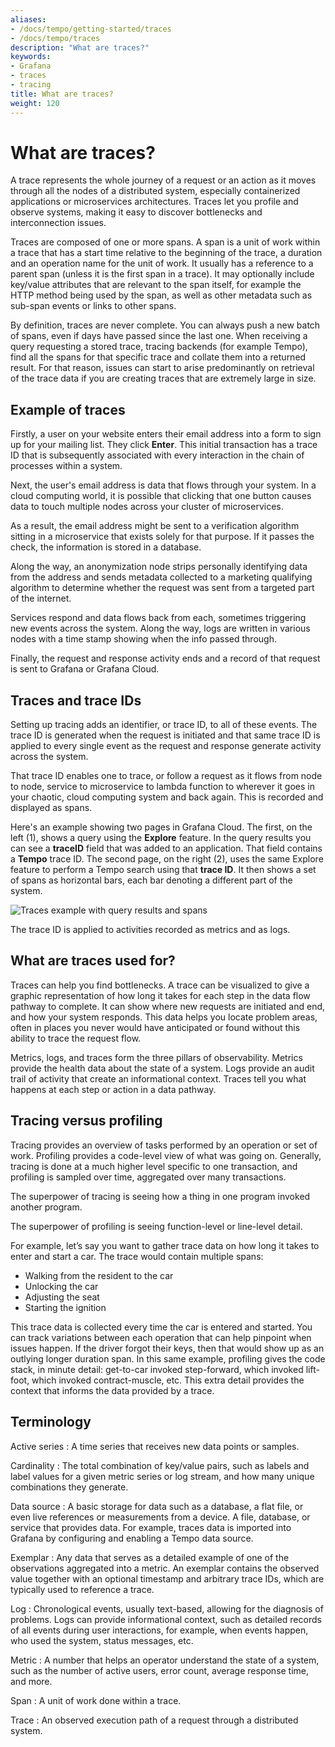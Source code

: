 ```yaml
---
aliases:
- /docs/tempo/getting-started/traces
- /docs/tempo/traces
description: "What are traces?"
keywords:
- Grafana
- traces
- tracing
title: What are traces?
weight: 120
---
```


# What are traces?

A trace represents the whole journey of a request or an action as it moves through all the nodes of a distributed system, especially containerized applications or microservices architectures.
Traces let you profile and observe systems, making it easy to discover bottlenecks and interconnection issues.

Traces are composed of one or more spans.
A span is a unit of work within a trace that has a start time relative to the beginning of the trace, a duration and an operation name for the unit of work. It usually has a reference to a parent span (unless it is the first span in a trace).
It may optionally include key/value attributes that are relevant to the span itself, for example the HTTP method being used by the span, as well as other metadata such as sub-span events or links to other spans.

By definition, traces are never complete. You can always push a new batch of spans, even if days have passed since the last one.
When receiving a query requesting a stored trace, tracing backends (for example Tempo), find all the spans for that specific trace and collate them into a returned result. For that reason, issues can start to arise predominantly on retrieval of the trace data if you are creating traces that are extremely large in size.

## Example of traces

Firstly, a user on your website enters their email address into a form to sign up for your mailing list. They click **Enter**. This initial transaction has a trace ID that is subsequently associated with every interaction in the chain of processes within a system.

Next, the user's email address is data that flows through your system. In a cloud computing world, it is possible that clicking that one button causes data to touch multiple nodes across your cluster of microservices.

As a result, the email address might be sent to a verification algorithm sitting in a microservice that exists solely for that purpose. If it passes the check, the information is stored in a database.

Along the way, an anonymization node strips personally identifying data from the address and sends metadata collected to a marketing qualifying algorithm to determine whether the request was sent from a targeted part of the internet.

Services respond and data flows back from each, sometimes triggering new events across the system. Along the way, logs are written in various nodes with a time stamp showing when the info passed through.

Finally, the request and response activity ends and a record of that request is sent to Grafana or Grafana Cloud.

## Traces and trace IDs

Setting up tracing adds an identifier, or trace ID, to all of these events. The trace ID is generated when the request is initiated and that same trace ID is applied to every single event as the request and response generate activity across the system.

That trace ID enables one to trace, or follow a request as it flows from node to node, service to microservice to lambda function to wherever it goes in your chaotic, cloud computing system and back again. This is recorded and displayed as spans.

Here's an example showing two pages in Grafana Cloud. The first, on the left (1), shows a query using the **Explore** feature. In the query results you can see a **traceID** field that was added to an application. That field contains a **Tempo** trace ID. The second page, on the right (2), uses the same Explore feature to perform a Tempo search using that **trace ID**. It then shows a set of spans as horizontal bars, each bar denoting a different part of the system.

![Traces example with query results and spans](/static/img/docs/tempo/screenshot-trace-explore-spans-g10.png)

The trace ID is applied to activities recorded as metrics and as logs.

## What are traces used for?

Traces can help you find bottlenecks.
A trace can be visualized to give a graphic representation of how long it takes for each step in the data flow pathway to complete.
It can show where new requests are initiated and end, and how your system responds.
This data helps you locate problem areas, often in places you never would have anticipated or found without this ability to trace the request flow.

Metrics, logs, and traces form the three pillars of observability.
Metrics provide the health data about the state of a system.
Logs provide an audit trail of activity that create an informational context. Traces tell you what happens at each step or action in a data pathway.

## Tracing versus profiling

Tracing provides an overview of tasks performed by an operation or set of work.
Profiling provides a code-level view of what was going on.
Generally, tracing is done at a much higher level specific to one transaction, and profiling is sampled over time, aggregated over many transactions.

The superpower of tracing is seeing how a thing in one program invoked another program.

The superpower of profiling is seeing function-level or line-level detail.

For example, let’s say you want to gather trace data on how long it takes to enter and start a car. The trace would contain multiple spans:

- Walking from the resident to the car
- Unlocking the car
- Adjusting the seat
- Starting the ignition

This trace data is collected every time the car is entered and started.
You can track variations between each operation that can help pinpoint when issues happen.
If the driver forgot their keys, then that would show up as an outlying longer duration span.
In this same example, profiling gives the code stack, in minute detail: get-to-car invoked step-forward, which invoked lift-foot, which invoked contract-muscle, etc.
This extra detail provides the context that informs the data provided by a trace.

## Terminology

Active series
: A time series that receives new data points or samples.

Cardinality
: The total combination of key/value pairs, such as labels and label values for a given metric series or log stream, and how many unique combinations they generate.

Data source
: A basic storage for data such as a database, a flat file, or even live references or measurements from a device. A file, database, or service that provides data. For example, traces data is imported into Grafana by configuring and enabling a Tempo data source.

Exemplar
: Any data that serves as a detailed example of one of the observations aggregated into a metric. An exemplar contains the observed value together with an optional timestamp and arbitrary trace IDs, which are typically used to reference a trace.

Log
: Chronological events, usually text-based, allowing for the diagnosis of problems. Logs can provide informational context, such as detailed records of all events during user interactions, for example, when events happen, who used the system, status messages, etc.

Metric
: A number that helps an operator understand the state of a system, such as the number of active users, error count, average response time, and more.

Span
: A unit of work done within a trace.

Trace
: An observed execution path of a request through a distributed system.
